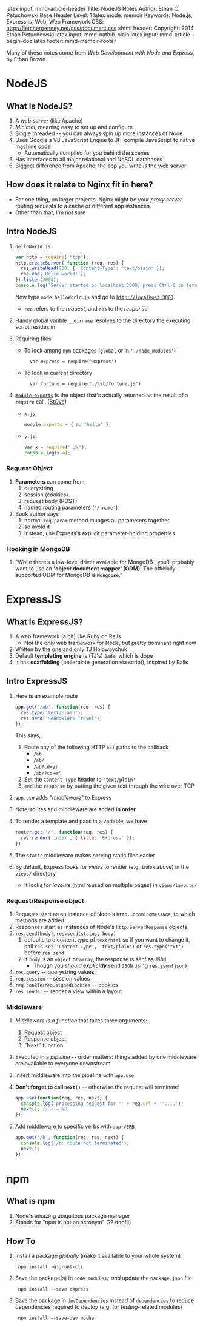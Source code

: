 latex input:        mmd-article-header
Title:              NodeJS Notes
Author:             Ethan C. Petuchowski
Base Header Level:  1
latex mode:         memoir
Keywords:           Node.js, Express.js, Web, Web Framework
CSS:                http://fletcherpenney.net/css/document.css
xhtml header:       <script type="text/javascript" src="http://cdn.mathjax.org/mathjax/latest/MathJax.js?config=TeX-AMS-MML_HTMLorMML"></script>
Copyright:          2014 Ethan Petuchowski
latex input:        mmd-natbib-plain
latex input:        mmd-article-begin-doc
latex footer:       mmd-memoir-footer

Many of these notes come from *Web Development with Node and Express*, by Ethan
Brown.

# NodeJS

## What is NodeJS?

1. A *web server* (like Apache)
2. *Minimal*, meaning easy to set up and configure
3. Single threaded -- you can always spin up more instances of Node
4. Uses Google's V8 JavaScript Engine to JIT compile JavaScript to native
   machine code
    * Automatically compiled for you behind the scenes
5. Has interfaces to all major relational and NoSQL databases
6. Biggest difference from Apache: the app you write *is* the web server

## How does it relate to Nginx fit in here?

* For one thing, on larger projects, Nginx might be your *proxy server* routing
  requests to a cache or different app instances.
* Other than that, I'm not sure

## Intro NodeJS

1. `helloWorld.js`
     ```javascript
     var http = require('http');
     http.createServer( function (req, res) {
       res.writeHead(200, { 'Content-Type': 'text/plain' });
       res.end('Hello world!');
     }).listen(3000);
     console.log('Server started on localhost:3000; press Ctrl-C to terminate....');
     ```
     Now type `node helloWorld.js` and go to [`http://localhost:3000`]().

    * `req` refers to the *request*, and `res` to the *response*.
2. Handy global varible `__dirname` resolves to the directory the executing
   script resides in
3. Requiring files
    * To look among `npm` packages (`global` or in `'./node_modules'`)
    
            var express = require('express')
    * To look in current directory
    
            var fortune = require('./lib/fortune.js')
4. [`module.exports`][modexp] is the object that's actually returned as the
   result of a `require` call. ([StOve][stove modexp])
    * `x.js`:
      ```javascript
      module.exports = { a: "hello" };
      ```
    * `y.js`:
      ```javascript
      var x = require('./x');
      console.log(x.a);
      ```
   
[modexp]: http://nodejs.org/api/modules.html#modules_module_exports
[stove modexp]: http://stackoverflow.com/questions/5311334

### Request Object

1. **Parameters** can come from
    1. querystring
    2. session (cookies)
    3. request body (POST)
    4. named routing parameters (`'/:name'`)   
2.  Book author says
    1. normal `req.param` method munges all parameters together
    2. so avoid it
    3. instead, use Express's explicit parameter-holding properties

### Hooking in MongoDB

1. "While there’s a low-level driver available for MongoDB , you’ll
   probably want to use an **'object document mapper' (ODM)**. The officially
   supported ODM for MongoDB is **`Mongoose`**."

# ExpressJS

## What is ExpressJS?

1. A web framework (a bit) like Ruby on Rails
    * Not the *only* web framework for Node, but pretty dominant right now
2. Written by the one and only TJ Holowaychuk
3. Default **templating engine** is (TJ's) `Jade`, which is dope
4. It has **scaffolding** (boilerplate generation via script), inspired by
   Rails

## Intro ExpressJS

1. Here is an example route

    ```javascript
    app.get('/ab', function(req, res) {
      res.type('text/plain');
      res.send('Meadowlark Travel');
    });
    ```

    This says,
    
     1. Route any of the following HTTP `GET` paths to the callback
         * `/ab`
         * `/ab/`
         * `/ab?cd=ef`
         * `/ab/?cd=ef`
     2. Set the `Content-Type` header to `'text/plain'`
     3. `end` the `response` by putting
        the given text through the wire over TCP
2. `app.use` adds *"middleware"* to Express
3. Note, routes and middleware are added **in order**
4. To render a template and pass in a variable, we have
    ```javascript
    router.get('/', function(req, res) {
      res.render('index', { title: 'Express' });
    });
    ```
5. The `static` middleware makes serving static files easier
6. By default, Express looks for *views* to render (e.g. `index` above) in the
   `views/` directory
    * It looks for *layouts* (html reused on multiple pages) in
      `views/layouts/`


### Request/Response object

1. Requests start as an instance of Node's `http.IncomingMessage`, to which
   methods are added
2. Responses start as instances of Node's `http.ServerResponse` objects.
3. `res.send(body)`, `res.send(status, body)`
    1. defaults to a content type of `text/html` so if you want to change it,
       call `res.set('Content-Type', 'text/plain')` or `res.type('txt')`
       before `res.send`
    2. If `body` is an `object` or `array`, the response is sent as `JSON`
        * Though you *should **explicitly*** send `JSON` using `res.json(json)`
4. `res.query` -- querystring values
5. `req.session` -- session values
6. `req.cookie`/`req.signedCookies` -- cookies
7. `res.render` -- render a view within a layout


### Middleware

1. *Middleware is a function* that takes three arguments:
    1. Request object
    2. Response object
    3. "Next" function
2. Executed in a *pipeline* -- order matters: things added by one middleware
   are available to everyone downstream
3. Insert middleware into the pipeline with `app.use`
4. **Don't forget to call `next()`** -- otherwise the request will terminate!

    ```javascript
    app.use(function(req, res, next) { 
      console.log('processing request for "' + req.url + '"....');
      next(); // <-= NB
    });
    ```
5. Add middleware to specific verbs with `app.VERB`

    ```javascript
    app.get('/b', function(req, res, next) {
      console.log('/b: route not terminated');
      next();
    });
    ```


# npm

## What is npm

1. Node's amazing ubiquitous package manager
2. Stands for "npm is not an acronym" (?? doofii)

## How To

1. Install a package *globally* (make it available to your whole system)

        npm install -g grunt-cli
2. Save the package(s) in `node_modules/` *and* update the `package.json` file

        npm install --save express
3. Save the package in `devDependencies` instead of `dependencies` to reduce
   dependencies required to deploy (e.g. for *testing*-related modules)
   
        npm install --save-dev mocha
